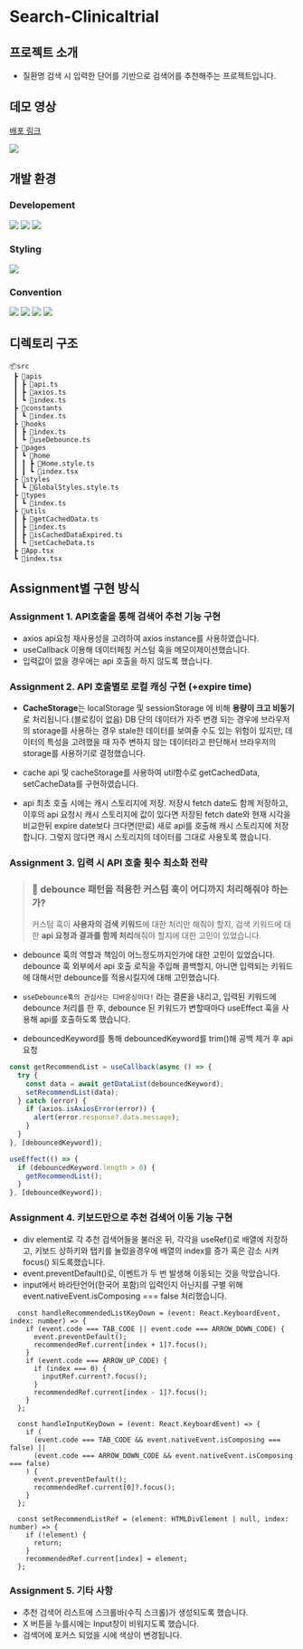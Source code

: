 # Search-Clinicaltrial

## 프로젝트 소개

- 질환명 검색 시 입력한 단어를 기반으로 검색어를 추천해주는 프로젝트입니다.

## 데모 영상

[배포 링크](https://search-clinicaltrial.vercel.app/)

<img src="https://github.com/wanted-internship-12-9/pre-onboarding-12th-3-9/assets/86523545/e426d34c-c2c6-4f84-a4d0-e51a541ca0c1">

## 개발 환경

### Developement

<img src="https://img.shields.io/badge/React-61DAFB?style=for-the-badge&logo=React&logoColor=white"/> <img src="https://img.shields.io/badge/TypeScript-3178C6?style=for-the-badge&logo=TypeScript&logoColor=white"/>
<img src="https://img.shields.io/badge/Axios-5A29E4?style=for-the-badge&logo=Axios&logoColor=white"/>

### Styling

<img src="https://img.shields.io/badge/styled component-DB7093?style=for-the-badge&logo=styled-components&logoColor=white"/>

### Convention

<img src="https://img.shields.io/badge/husky-brown?style=for-the-badge&logo=npm"> <img src="https://img.shields.io/badge/lint staged-white?style=for-the-badge&logo=npm"> <img src="https://img.shields.io/badge/ESLint-4B32C3?style=for-the-badge&logo=eslint"> <img src="https://img.shields.io/badge/Prettier-F7B93E?style=for-the-badge&logo=prettier&logoColor=white">

## 디렉토리 구조

```
📦src
 ┣ 📂apis
 ┃ ┣ 📜api.ts
 ┃ ┣ 📜axios.ts
 ┃ ┗ 📜index.ts
 ┣ 📂constants
 ┃ ┗ 📜index.ts
 ┣ 📂hooks
 ┃ ┣ 📜index.ts
 ┃ ┗ 📜useDebounce.ts
 ┣ 📂pages
 ┃ ┗ 📂home
 ┃ ┃ ┣ 📜Home.style.ts
 ┃ ┃ ┗ 📜index.tsx
 ┣ 📂styles
 ┃ ┗ 📜GlobalStyles.style.ts
 ┣ 📂types
 ┃ ┗ 📜index.ts
 ┣ 📂utils
 ┃ ┣ 📜getCachedData.ts
 ┃ ┣ 📜index.ts
 ┃ ┣ 📜isCachedDataExpired.ts
 ┃ ┗ 📜setCacheData.ts
 ┣ 📜App.tsx
 ┗ 📜index.tsx
```

## Assignment별 구현 방식

### Assignment 1. API호출을 통해 검색어 추천 기능 구현

- axios api요청 재사용성을 고려하여 axios instance를 사용하였습니다.
- useCallback 이용해 데이터페칭 커스텀 훅을 메모이제이션했습니다.
- 입력값이 없을 경우에는 api 호출을 하지 않도록 했습니다.

### Assignment 2. API 호출별로 로컬 캐싱 구현 (+expire time)

- **CacheStorage**는 localStorage 및 sessionStorage 에 비해 **용량이 크고 비동기**로 처리됩니다.(블로킹이 없음)
  DB 단의 데이터가 자주 변경 되는 경우에 브라우저의 storage를 사용하는 경우 stale한 데이터를 보여줄 수도 있는 위험이 있지만, 데이터의 특성을 고려했을 때 자주 변하지 않는 데이터라고 판단해서 브라우저의 storage를 사용하기로 결정했습니다.

- cache api 및 cacheStorage를 사용하여 util함수로 getCachedData, setCacheData를 구현하였습니다.

- api 최초 호출 시에는 캐시 스토리지에 저장. 저장시 fetch date도 함께 저장하고, 이후의 api 요청시 캐시 스토리지에 값이 있다면 저장된 fetch date와 현재 시각을 비교한뒤 expire date보다 크다면(만료) 새로 api를 호출해 캐시 스토리지에 저장합니다. 그렇지 않다면 캐시 스토리지의 데이터를 그대로 사용토록 했습니다.

### Assignment 3. 입력 시 API 호출 횟수 최소화 전략

> ### 🚀 debounce 패턴을 적용한 커스텀 훅이 어디까지 처리해줘야 하는가?<br>
>
> 커스텀 훅이 **사용자의 검색 키워드**에 대한 처리만 해줘야 할지, 검색 키워드에 대한 **api 요청과 결과를 함께 처리**해줘야 할지에 대한 고민이 있었습니다.

- debounce 훅의 역할과 책임이 어느정도까지인가에 대한 고민이 있었습니다. debounce 훅 외부에서 api 호출 로직을 주입해 콜백할지, 아니면 입력되는 키워드에 대해서만 debounce를 적용시킬지에 대해 고민했습니다.

- `useDebounce훅의 관심사는 디바운싱이다!` 라는 결론을 내리고, 입력된 키워드에 debounce 처리를 한 후, debounce 된 키워드가 변할때마다 useEffect 훅을 사용해 api를 호출하도록 했습니다.

- debouncedKeyword를 통해 debouncedKeyword를 trim()해 공백 제거 후 api 요청

```js
const getRecommendList = useCallback(async () => {
  try {
    const data = await getDataList(debouncedKeyword);
    setRecommendList(data);
  } catch (error) {
    if (axios.isAxiosError(error)) {
      alert(error.response?.data.message);
    }
  }
}, [debouncedKeyword]);

useEffect(() => {
  if (debouncedKeyword.length > 0) {
    getRecommendList();
  }
}, [debouncedKeyword]);
```

### Assignment 4. 키보드만으로 추천 검색어 이동 기능 구현

- div element로 각 추천 검색어들을 불러온 뒤, 각각을 useRef()로 배열에 저장하고, 키보드 상하키와 탭키를 눌렀을경우에 배열의 index를 증가 혹은 감소 시켜 focus() 되도록했습니다.
- event.preventDefault()로, 이벤트가 두 번 발생해 이동되는 것을 막았습니다.
- input에서 바라탄언어(한국어 포함)의 입력인지 아닌지를 구별 위해 event.nativeEvent.isComposing === false 처리했습니다.

```JS
  const handleRecommendedListKeyDown = (event: React.KeyboardEvent, index: number) => {
    if (event.code === TAB_CODE || event.code === ARROW_DOWN_CODE) {
      event.preventDefault();
      recommendedRef.current[index + 1]?.focus();
    }
    if (event.code === ARROW_UP_CODE) {
      if (index === 0) {
        inputRef.current?.focus();
      }
      recommendedRef.current[index - 1]?.focus();
    }
  };

  const handleInputKeyDown = (event: React.KeyboardEvent) => {
    if (
      (event.code === TAB_CODE && event.nativeEvent.isComposing === false) ||
      (event.code === ARROW_DOWN_CODE && event.nativeEvent.isComposing === false)
    ) {
      event.preventDefault();
      recommendedRef.current[0]?.focus();
    }
  };

  const setRecommendListRef = (element: HTMLDivElement | null, index: number) => {
    if (!element) {
      return;
    }
    recommendedRef.current[index] = element;
  };
```

### Assignment 5. 기타 사항

- 추천 검색어 리스트에 스크롤바(수직 스크롤)가 생성되도록 했습니다.
- X 버튼을 누를시에는 Input창이 비워지도록 했습니다.
- 검색어에 포커스 되었을 시에 색상이 변경됩니다.
